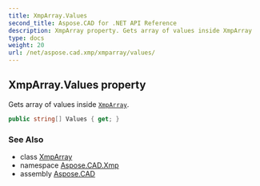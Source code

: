 ```yaml
---
title: XmpArray.Values
second_title: Aspose.CAD for .NET API Reference
description: XmpArray property. Gets array of values inside XmpArray
type: docs
weight: 20
url: /net/aspose.cad.xmp/xmparray/values/
---
```

## XmpArray.Values property

Gets array of values inside [`XmpArray`](../).

```csharp
public string[] Values { get; }
```

### See Also

* class [XmpArray](../)
* namespace [Aspose.CAD.Xmp](../../xmparray/)
* assembly [Aspose.CAD](../../../)



